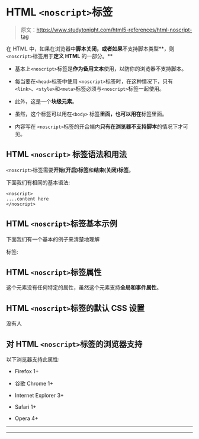 # HTML `<noscript>`标签

> 原文：<https://www.studytonight.com/html5-references/html-noscript-tag>

在 HTML 中，如果在浏览器中**脚本关闭，或者如果**不支持脚本类型**，则`<noscript>`标签用于**定义 HTML** 的一部分。**

*   基本上`<noscript>`标签是**作为备用文本**使用，以防你的浏览器不支持脚本。

*   每当要在`<head>`标签中使用 `<noscript>`标签时，在这种情况下，只有`<link>`、`<style>`和`<meta>`标签必须与`<noscript>`标签一起使用。

*   此外，这是一个**块级元素**。

*   虽然，这个标签可以用在`<body>` 标签**里面，也可以用在**标签里面。

*   内容写在 `<noscript>`标签的开合端内**只有在浏览器不支持脚本**的情况下才可见。

## HTML `<noscript>` 标签语法和用法

`<noscript>`标签需要**开始(开启)标签**和**结束(关闭)标签**。

下面我们有相同的基本语法:

```
<noscript>
....content here
</noscript> 
```

## HTML `<noscript>`标签基本示例

下面我们有一个基本的例子来清楚地理解

<noscript>标签:</noscript>

## HTML `<noscript>`标签属性

这个元素没有任何特定的属性，虽然这个元素支持**全局和事件属性**。

## HTML `<noscript>`标签的默认 CSS 设置

没有人

## 对 HTML `<noscript>`标签的浏览器支持

以下浏览器支持此属性:

*   Firefox 1+

*   谷歌 Chrome 1+

*   Internet Explorer 3+

*   Safari 1+

*   Opera 4+

* * *

* * *